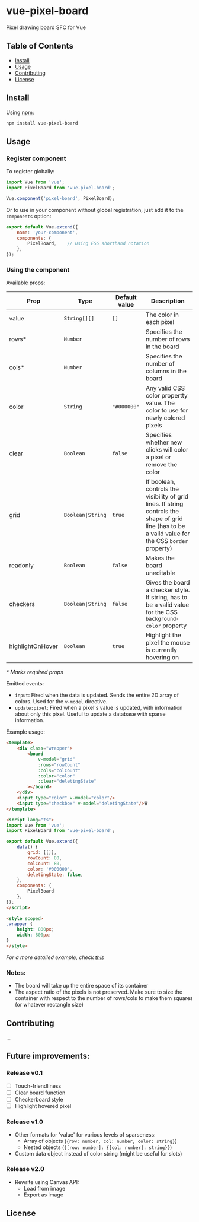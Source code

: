 # vue-pixel-board

Pixel drawing board SFC for Vue

## Table of Contents

- [Install](#install)
- [Usage](#usage)
- [Contributing](#contributing)
- [License](#license)

## Install

Using [npm](https://npmjs.com/):
```sh
npm install vue-pixel-board
```

## Usage

### Register component
To register globally:
```javascript
import Vue from 'vue';
import PixelBoard from 'vue-pixel-board';

Vue.component('pixel-board', PixelBoard);
```

Or to use in your component without global registration, just add it to the `components` option:
```javascript
export default Vue.extend({
	name: 'your-component',
	components: {
		PixelBoard,    // Using ES6 shorthand notation
	},
});
```

### Using the component

Available props:

| Prop  | Type       | Default value | Description |
|-------|------------|---------------|-------------|
| value | `String[][]` | `[]` | The color in each pixel |
| rows* | `Number` | | Specifies the number of rows in the board |
| cols* | `Number` | | Specifies the number of columns in the board |
| color | `String` | `"#000000"` | Any valid CSS color propertty value. The color to use for newly colored pixels |
| clear | `Boolean`| `false` | Specifies whether new clicks will color a pixel or remove the color |
| grid | `Boolean\|String` | `true` | If boolean, controls the visibility of grid lines. If string controls the shape of grid line (has to be a valid value for the CSS `border` property) |
| readonly | `Boolean` | `false` | Makes the board uneditable |
| checkers | `Boolean\|String` | `false` | Gives the board a checker style. If string, has to be a valid value for the CSS `background-color` property |
| highlightOnHover | `Boolean` | `true` | Highlight the pixel the mouse is currently hovering on |

_\* Marks required props_

Emitted events:
- `input`: Fired when the data is updated. Sends the entire 2D array of colors. Used for the `v-model` directive.
- `update:pixel`: Fired when a pixel's value is updated, with information about only this pixel. Useful to update a database with sparse information.

Example usage:
```html
<template>
	<div class="wrapper">
		<board
			v-model="grid"
			:rows="rowCount"
			:cols="colCount"
			:color="color"
			:clear="deletingState"
		></board>
	</div>
	<input type="color" v-model="color"/>
	<input type="checkbox" v-model="deletingState"/>🗑️
</template>

<script lang="ts">
import Vue from 'vue';
import PixelBoard from 'vue-pixel-board';

export default Vue.extend({
	data() {
		grid: [[]],
		rowCount: 80,
		colCount: 80,
		color: '#000000',
		deletingState: false,
	},
	components: {
		PixelBoard
	},
});
</script>

<style scoped>
.wrapper {
	height: 800px;
	width: 800px;
}
</style>
```

_For a more detailed example, check [this](./src/App.vue)_

### Notes:
- The board will take up the entire space of its container
- The aspect ratio of the pixels is not preserved. Make sure to size the container with respect to the number of rows/cols to make them squares (or whatever rectangle size)


## Contributing
...

## Future improvements:
### Release v0.1
- [ ] Touch-friendliness
- [ ] Clear board function
- [ ] Checkerboard style
- [ ] Highlight hovered pixel
### Release v1.0
- Other formats for 'value' for various levels of sparseness:
  - Array of objects (`{row: number, col: number, color: string}`)
  - Nested objects (`{[row: number]: {[col: number]: string}}`)
- Custom data object instead of color string (might be useful for slots)
### Release v2.0
- Rewrite using Canvas API:
  - Load from image
  - Export as image

## License
